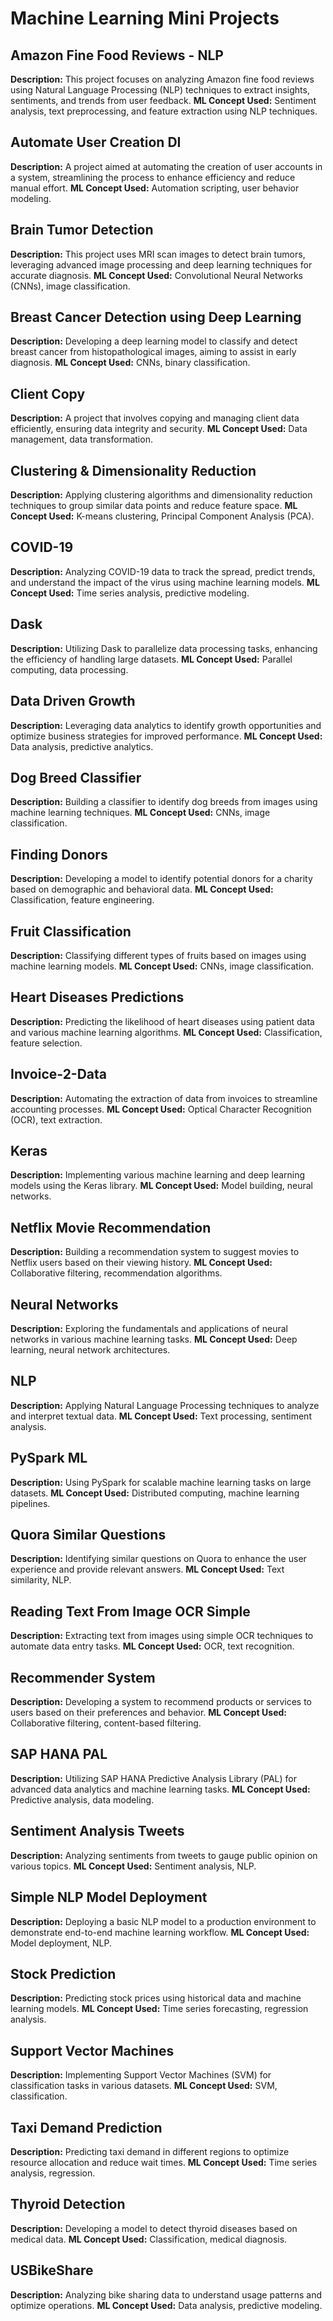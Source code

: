# Machine Learning Mini Projects

## Amazon Fine Food Reviews - NLP
**Description:** This project focuses on analyzing Amazon fine food reviews using Natural Language Processing (NLP) techniques to extract insights, sentiments, and trends from user feedback.
**ML Concept Used:** Sentiment analysis, text preprocessing, and feature extraction using NLP techniques.

## Automate User Creation DI
**Description:** A project aimed at automating the creation of user accounts in a system, streamlining the process to enhance efficiency and reduce manual effort.
**ML Concept Used:** Automation scripting, user behavior modeling.

## Brain Tumor Detection
**Description:** This project uses MRI scan images to detect brain tumors, leveraging advanced image processing and deep learning techniques for accurate diagnosis.
**ML Concept Used:** Convolutional Neural Networks (CNNs), image classification.

## Breast Cancer Detection using Deep Learning
**Description:** Developing a deep learning model to classify and detect breast cancer from histopathological images, aiming to assist in early diagnosis.
**ML Concept Used:** CNNs, binary classification.

## Client Copy
**Description:** A project that involves copying and managing client data efficiently, ensuring data integrity and security.
**ML Concept Used:** Data management, data transformation.

## Clustering & Dimensionality Reduction
**Description:** Applying clustering algorithms and dimensionality reduction techniques to group similar data points and reduce feature space.
**ML Concept Used:** K-means clustering, Principal Component Analysis (PCA).

## COVID-19
**Description:** Analyzing COVID-19 data to track the spread, predict trends, and understand the impact of the virus using machine learning models.
**ML Concept Used:** Time series analysis, predictive modeling.

## Dask
**Description:** Utilizing Dask to parallelize data processing tasks, enhancing the efficiency of handling large datasets.
**ML Concept Used:** Parallel computing, data processing.

## Data Driven Growth
**Description:** Leveraging data analytics to identify growth opportunities and optimize business strategies for improved performance.
**ML Concept Used:** Data analysis, predictive analytics.

## Dog Breed Classifier
**Description:** Building a classifier to identify dog breeds from images using machine learning techniques.
**ML Concept Used:** CNNs, image classification.

## Finding Donors
**Description:** Developing a model to identify potential donors for a charity based on demographic and behavioral data.
**ML Concept Used:** Classification, feature engineering.

## Fruit Classification
**Description:** Classifying different types of fruits based on images using machine learning models.
**ML Concept Used:** CNNs, image classification.

## Heart Diseases Predictions
**Description:** Predicting the likelihood of heart diseases using patient data and various machine learning algorithms.
**ML Concept Used:** Classification, feature selection.

## Invoice-2-Data
**Description:** Automating the extraction of data from invoices to streamline accounting processes.
**ML Concept Used:** Optical Character Recognition (OCR), text extraction.

## Keras
**Description:** Implementing various machine learning and deep learning models using the Keras library.
**ML Concept Used:** Model building, neural networks.

## Netflix Movie Recommendation
**Description:** Building a recommendation system to suggest movies to Netflix users based on their viewing history.
**ML Concept Used:** Collaborative filtering, recommendation algorithms.

## Neural Networks
**Description:** Exploring the fundamentals and applications of neural networks in various machine learning tasks.
**ML Concept Used:** Deep learning, neural network architectures.

## NLP
**Description:** Applying Natural Language Processing techniques to analyze and interpret textual data.
**ML Concept Used:** Text processing, sentiment analysis.

## PySpark ML
**Description:** Using PySpark for scalable machine learning tasks on large datasets.
**ML Concept Used:** Distributed computing, machine learning pipelines.

## Quora Similar Questions
**Description:** Identifying similar questions on Quora to enhance the user experience and provide relevant answers.
**ML Concept Used:** Text similarity, NLP.

## Reading Text From Image OCR Simple
**Description:** Extracting text from images using simple OCR techniques to automate data entry tasks.
**ML Concept Used:** OCR, text recognition.

## Recommender System
**Description:** Developing a system to recommend products or services to users based on their preferences and behavior.
**ML Concept Used:** Collaborative filtering, content-based filtering.

## SAP HANA PAL
**Description:** Utilizing SAP HANA Predictive Analysis Library (PAL) for advanced data analytics and machine learning tasks.
**ML Concept Used:** Predictive analysis, data modeling.

## Sentiment Analysis Tweets
**Description:** Analyzing sentiments from tweets to gauge public opinion on various topics.
**ML Concept Used:** Sentiment analysis, NLP.

## Simple NLP Model Deployment
**Description:** Deploying a basic NLP model to a production environment to demonstrate end-to-end machine learning workflow.
**ML Concept Used:** Model deployment, NLP.

## Stock Prediction
**Description:** Predicting stock prices using historical data and machine learning models.
**ML Concept Used:** Time series forecasting, regression analysis.

## Support Vector Machines
**Description:** Implementing Support Vector Machines (SVM) for classification tasks in various datasets.
**ML Concept Used:** SVM, classification.

## Taxi Demand Prediction
**Description:** Predicting taxi demand in different regions to optimize resource allocation and reduce wait times.
**ML Concept Used:** Time series analysis, regression.

## Thyroid Detection
**Description:** Developing a model to detect thyroid diseases based on medical data.
**ML Concept Used:** Classification, medical diagnosis.

## USBikeShare
**Description:** Analyzing bike sharing data to understand usage patterns and optimize operations.
**ML Concept Used:** Data analysis, predictive modeling.
